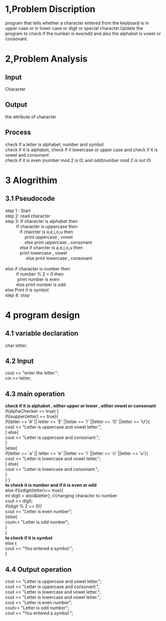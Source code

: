 # 1,Problem Discription
program that tells whether a character entered from the keyboard is in upper case or in lower case or digit or special character.Update the program to check if the number is eve/odd and also the alphabet is vowel or consonant.</br>
# 2,Problem Analysis
## Input 
Character</br>
## Output
the attribute of character </br>
## Process
check if a letter is alphabet, number and symbol  </br>
check if it is alphabet, check if it lowercase or upper case and check if it is vowel and consonant </br>
check if it is even (number mod 2 is 0) and odd(number mod 2 is not 0) </br>
# 3 Alogrithim
## 3.1 Pseudocode
step 1 : Start </br>
step 2: read character </br>
step 3: if character is alphabet then </br>
&nbsp;&nbsp;&nbsp;&nbsp; &nbsp;&nbsp;&nbsp;&nbsp;If character is uppercase then </br>
&nbsp;&nbsp;&nbsp;&nbsp;&nbsp;&nbsp;&nbsp;&nbsp;&nbsp;&nbsp;&nbsp;&nbsp;if charcter is a,e,i,o,u then </br>
&nbsp;&nbsp;&nbsp;&nbsp;&nbsp;&nbsp;&nbsp;&nbsp;&nbsp;&nbsp;&nbsp;&nbsp;&nbsp;&nbsp;&nbsp;&nbsp;print uppercase , vowel </br>
&nbsp;&nbsp;&nbsp;&nbsp;&nbsp;&nbsp;&nbsp;&nbsp;&nbsp;&nbsp;&nbsp;&nbsp;&nbsp;&nbsp;&nbsp;&nbsp;else print uppercase , consonant </br>
&nbsp;&nbsp;&nbsp;&nbsp;&nbsp;&nbsp;&nbsp;&nbsp;&nbsp;&nbsp;&nbsp;&nbsp;else if charcter is a,e,i,o,u then </br>
&nbsp;&nbsp;&nbsp;&nbsp;&nbsp;&nbsp;&nbsp;&nbsp;&nbsp;&nbsp;&nbsp;&nbsp;print lowercase , vowel </br>
&nbsp;&nbsp;&nbsp;&nbsp;&nbsp;&nbsp;&nbsp;&nbsp;&nbsp;&nbsp;&nbsp;&nbsp;&nbsp;&nbsp;&nbsp;&nbsp;&nbsp;else print lowercase , consonant </br>              
else if character is number then </br>
&nbsp;&nbsp;&nbsp;&nbsp;&nbsp;&nbsp;&nbsp;&nbsp;&nbsp;if number % 2 = 0 then </br>
&nbsp;&nbsp;&nbsp;&nbsp;&nbsp;&nbsp;&nbsp;&nbsp;&nbsp;&nbsp;print number is even </br>
&nbsp;&nbsp;&nbsp;&nbsp;&nbsp;&nbsp;&nbsp;&nbsp;&nbsp;else print number is odd </br>
else Print it is symbol </br>
step 4: stop
# 4 program design 
## 4.1 variable declaration
char letter;
## 4.2 Input
cout << "enter the letter."; </br>
cin >> letter;</br>
## 4.3 main operation
<b>check if it is alphabet , either upper or lower , either vowel or consonant</br></b>
if(alphaChecker == true) {</br>
        if(isupper(letter) == true){</br>
            if(letter == 'A' || letter == 'E' ||letter == 'I' ||letter == 'O' ||letter == 'U'){</br>
                cout << "Letter is uppercase and vowel letter.";</br>
                     } else{</br>
                    cout << "Letter is uppercase and consonant.";</br>
                    }</br>
             }else{</br>
                 if(letter == 'a' || letter == 'e' ||letter == 'i' ||letter == 'o' ||letter == 'u'){</br>
                 cout << "Letter is lowercase and vowel letter.";</br>
                     } else{</br>
                    cout << "Letter is lowercase and consonant.";</br>
                    }</br>
                }  }</br>
<b>to check it is number and if it is even or odd</b></br>
else if(isdigit(letter)== true){</br>
            int digit = atoi(&letter); //changing character to number</br>
            cout << digit;</br>
                if(digit % 2 == 0){</br>
                    cout << "Letter is even number";</br>
                    }else{</br>
                        cout<< "Letter is odd number";</br>
                    }</br>
        }</br>
<b>to check if it is symbol</b></br>
 else { </br>
  cout << "You entered a symbol.";</br>
         }</br>
## 4.4 Output operation
cout << "Letter is uppercase and vowel letter.";</br>
cout << "Letter is uppercase and consonant.";</br>
cout << "Letter is lowercase and vowel letter.";</br>
cout << "Letter is lowercase and vowel letter.";</br>
cout << "Letter is even number";</br>
cout<< "Letter is odd number";</br>
cout << "You entered a symbol.";</br>

